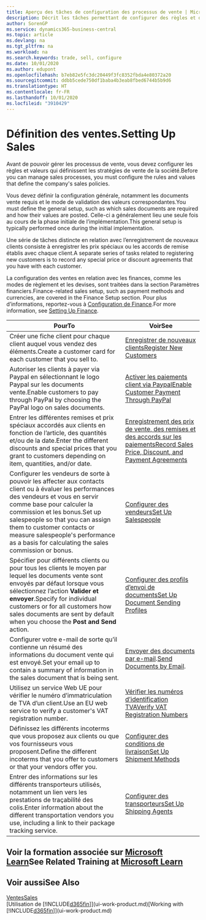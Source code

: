 ```yaml
---
title: Aperçu des tâches de configuration des processus de vente | Microsoft Docs
description: Décrit les tâches permettant de configurer des règles et des valeurs pour définir vos stratégies et vos processus de vente.
author: SorenGP
ms.service: dynamics365-business-central
ms.topic: article
ms.devlang: na
ms.tgt_pltfrm: na
ms.workload: na
ms.search.keywords: trade, sell, configure
ms.date: 10/01/2020
ms.author: edupont
ms.openlocfilehash: b7eb82e5fc3dc20449f3fc8352fbda4e80372a20
ms.sourcegitcommit: ddbb5cede750df1baba4b3eab8fbed6744b5b9d6
ms.translationtype: HT
ms.contentlocale: fr-FR
ms.lasthandoff: 10/01/2020
ms.locfileid: "3910429"
---
```

# <a name="setting-up-sales"></a><span data-ttu-id="ead6c-103">Définition des ventes.</span><span class="sxs-lookup"><span data-stu-id="ead6c-103">Setting Up Sales</span></span>
<span data-ttu-id="ead6c-104">Avant de pouvoir gérer les processus de vente, vous devez configurer les règles et valeurs qui définissent les stratégies de vente de la société.</span><span class="sxs-lookup"><span data-stu-id="ead6c-104">Before you can manage sales processes, you must configure the rules and values that define the company's sales policies.</span></span>

<span data-ttu-id="ead6c-105">Vous devez définir la configuration générale, notamment les documents vente requis et le mode de validation des valeurs correspondantes.</span><span class="sxs-lookup"><span data-stu-id="ead6c-105">You must define the general setup, such as which sales documents are required and how their values are posted.</span></span> <span data-ttu-id="ead6c-106">Celle-ci a généralement lieu une seule fois au cours de la phase initiale de l’implémentation.</span><span class="sxs-lookup"><span data-stu-id="ead6c-106">This general setup is typically performed once during the initial implementation.</span></span>

<span data-ttu-id="ead6c-107">Une série de tâches distincte en relation avec l’enregistrement de nouveaux clients consiste à enregistrer les prix spéciaux ou les accords de remise établis avec chaque client.</span><span class="sxs-lookup"><span data-stu-id="ead6c-107">A separate series of tasks related to registering new customers is to record any special price or discount agreements that you have with each customer.</span></span>

<span data-ttu-id="ead6c-108">La configuration des ventes en relation avec les finances, comme les modes de règlement et les devises, sont traitées dans la section Paramètres financiers.</span><span class="sxs-lookup"><span data-stu-id="ead6c-108">Finance-related sales setup, such as payment methods and currencies, are covered in the Finance Setup section.</span></span> <span data-ttu-id="ead6c-109">Pour plus d’informations, reportez-vous à [Configuration de Finance](finance-setup-finance.md).</span><span class="sxs-lookup"><span data-stu-id="ead6c-109">For more information, see [Setting Up Finance](finance-setup-finance.md).</span></span>

| <span data-ttu-id="ead6c-110">Pour</span><span class="sxs-lookup"><span data-stu-id="ead6c-110">To</span></span> | <span data-ttu-id="ead6c-111">Voir</span><span class="sxs-lookup"><span data-stu-id="ead6c-111">See</span></span> |
| --- | --- |
| <span data-ttu-id="ead6c-112">Créer une fiche client pour chaque client auquel vous vendez des éléments.</span><span class="sxs-lookup"><span data-stu-id="ead6c-112">Create a customer card for each customer that you sell to.</span></span> |[<span data-ttu-id="ead6c-113">Enregistrer de nouveaux clients</span><span class="sxs-lookup"><span data-stu-id="ead6c-113">Register New Customers</span></span>](sales-how-register-new-customers.md) |
| <span data-ttu-id="ead6c-114">Autoriser les clients à payer via Paypal en sélectionnant le logo Paypal sur les documents vente.</span><span class="sxs-lookup"><span data-stu-id="ead6c-114">Enable customers to pay through PayPal by choosing the PayPal logo on sales documents.</span></span> |[<span data-ttu-id="ead6c-115">Activer les paiements client via Paypal</span><span class="sxs-lookup"><span data-stu-id="ead6c-115">Enable Customer Payment Through PayPal</span></span>](sales-how-enable-payment-service-extensions.md) |
| <span data-ttu-id="ead6c-116">Entrer les différentes remises et prix spéciaux accordés aux clients en fonction de l’article, des quantités et/ou de la date.</span><span class="sxs-lookup"><span data-stu-id="ead6c-116">Enter the different discounts and special prices that you grant to customers depending on item, quantities, and/or date.</span></span> |[<span data-ttu-id="ead6c-117">Enregistrement des prix de vente, des remises et des accords sur les paiements</span><span class="sxs-lookup"><span data-stu-id="ead6c-117">Record Sales Price, Discount, and Payment Agreements</span></span>](sales-how-record-sales-price-discount-payment-agreements.md) |
| <span data-ttu-id="ead6c-118">Configurer les vendeurs de sorte à pouvoir les affecter aux contacts client ou à évaluer les performances des vendeurs et vous en servir comme base pour calculer la commission et les bonus.</span><span class="sxs-lookup"><span data-stu-id="ead6c-118">Set up salespeople so that you can assign them to customer contacts or measure salespeople's performance as a basis for calculating the sales commission or bonus.</span></span> |[<span data-ttu-id="ead6c-119">Configurer des vendeurs</span><span class="sxs-lookup"><span data-stu-id="ead6c-119">Set Up Salespeople</span></span>](sales-how-setup-salespeople.md) |
| <span data-ttu-id="ead6c-120">Spécifier pour différents clients ou pour tous les clients le moyen par lequel les documents vente sont envoyés par défaut lorsque vous sélectionnez l’action **Valider et envoyer**.</span><span class="sxs-lookup"><span data-stu-id="ead6c-120">Specify for individual customers or for all customers how sales documents are sent by default when you choose the **Post and Send** action.</span></span> |[<span data-ttu-id="ead6c-121">Configurer des profils d’envoi de documents</span><span class="sxs-lookup"><span data-stu-id="ead6c-121">Set Up Document Sending Profiles</span></span>](sales-how-setup-document-send-profiles.md) |
| <span data-ttu-id="ead6c-122">Configurer votre e-mail de sorte qu’il contienne un résumé des informations du document vente qui est envoyé.</span><span class="sxs-lookup"><span data-stu-id="ead6c-122">Set your email up to contain a summary of information in the sales document that is being sent.</span></span> |<span data-ttu-id="ead6c-123">[Envoyer des documents par e-mail](ui-how-send-documents-email.md).</span><span class="sxs-lookup"><span data-stu-id="ead6c-123">[Send Documents by Email](ui-how-send-documents-email.md).</span></span> |
|<span data-ttu-id="ead6c-124">Utilisez un service Web UE pour vérifier le numéro d’immatriculation de TVA d’un client.</span><span class="sxs-lookup"><span data-stu-id="ead6c-124">Use an EU web service to verify a customer's VAT registration number.</span></span>|[<span data-ttu-id="ead6c-125">Vérifier les numéros d’identification TVA</span><span class="sxs-lookup"><span data-stu-id="ead6c-125">Verify VAT Registration Numbers</span></span>](finance-setup-vat.md)|
|<span data-ttu-id="ead6c-126">Définissez les différents incoterms que vous proposez aux clients ou que vos fournisseurs vous proposent.</span><span class="sxs-lookup"><span data-stu-id="ead6c-126">Define the different incoterms that you offer to customers or that your vendors offer you.</span></span>|[<span data-ttu-id="ead6c-127">Configurer des conditions de livraison</span><span class="sxs-lookup"><span data-stu-id="ead6c-127">Set Up Shipment Methods</span></span>](sales-how-set-up-shipment-methods.md)|
|<span data-ttu-id="ead6c-128">Entrer des informations sur les différents transporteurs utilisés, notamment un lien vers les prestations de traçabilité des colis.</span><span class="sxs-lookup"><span data-stu-id="ead6c-128">Enter information about the different transportation vendors you use, including a link to their package tracking service.</span></span>|[<span data-ttu-id="ead6c-129">Configurer des transporteurs</span><span class="sxs-lookup"><span data-stu-id="ead6c-129">Set Up Shipping Agents</span></span>](sales-how-to-set-up-shipping-agents.md)|

## <a name="see-related-training-at-microsoft-learn"></a><span data-ttu-id="ead6c-130">Voir la formation associée sur [Microsoft Learn](/learn/paths/trade-get-started-dynamics-365-business-central/)</span><span class="sxs-lookup"><span data-stu-id="ead6c-130">See Related Training at [Microsoft Learn](/learn/paths/trade-get-started-dynamics-365-business-central/)</span></span>

## <a name="see-also"></a><span data-ttu-id="ead6c-131">Voir aussi</span><span class="sxs-lookup"><span data-stu-id="ead6c-131">See Also</span></span>
[<span data-ttu-id="ead6c-132">Ventes</span><span class="sxs-lookup"><span data-stu-id="ead6c-132">Sales</span></span>](sales-manage-sales.md)  
<span data-ttu-id="ead6c-133">[Utilisation de [!INCLUDE[d365fin](includes/d365fin_md.md)]](ui-work-product.md)</span><span class="sxs-lookup"><span data-stu-id="ead6c-133">[Working with [!INCLUDE[d365fin](includes/d365fin_md.md)]](ui-work-product.md)</span></span>
